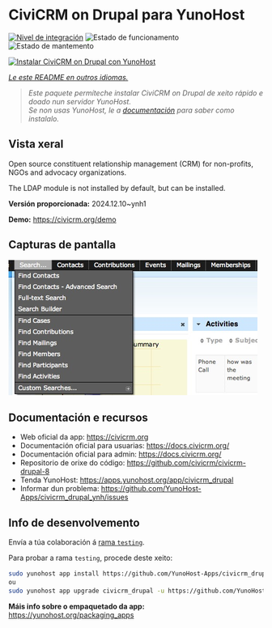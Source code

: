 <!--
NOTA: Este README foi creado automáticamente por <https://github.com/YunoHost/apps/tree/master/tools/readme_generator>
NON debe editarse manualmente.
-->

# CiviCRM on Drupal para YunoHost

[![Nivel de integración](https://apps.yunohost.org/badge/integration/civicrm_drupal)](https://ci-apps.yunohost.org/ci/apps/civicrm_drupal/)
![Estado de funcionamento](https://apps.yunohost.org/badge/state/civicrm_drupal)
![Estado de mantemento](https://apps.yunohost.org/badge/maintained/civicrm_drupal)

[![Instalar CiviCRM on Drupal con YunoHost](https://install-app.yunohost.org/install-with-yunohost.svg)](https://install-app.yunohost.org/?app=civicrm_drupal)

*[Le este README en outros idiomas.](./ALL_README.md)*

> *Este paquete permíteche instalar CiviCRM on Drupal de xeito rápido e doado nun servidor YunoHost.*  
> *Se non usas YunoHost, le a [documentación](https://yunohost.org/install) para saber como instalalo.*

## Vista xeral

Open source constituent relationship management (CRM) for non-profits, NGOs and advocacy organizations.

The LDAP module is not installed by default, but can be installed.


**Versión proporcionada:** 2024.12.10~ynh1

**Demo:** <https://civicrm.org/demo>

## Capturas de pantalla

![Captura de pantalla de CiviCRM on Drupal](./doc/screenshots/screenshot.png)

## Documentación e recursos

- Web oficial da app: <https://civicrm.org>
- Documentación oficial para usuarias: <https://docs.civicrm.org/>
- Documentación oficial para admin: <https://docs.civicrm.org/>
- Repositorio de orixe do código: <https://github.com/civicrm/civicrm-drupal-8>
- Tenda YunoHost: <https://apps.yunohost.org/app/civicrm_drupal>
- Informar dun problema: <https://github.com/YunoHost-Apps/civicrm_drupal_ynh/issues>

## Info de desenvolvemento

Envía a túa colaboración á [rama `testing`](https://github.com/YunoHost-Apps/civicrm_drupal_ynh/tree/testing).

Para probar a rama `testing`, procede deste xeito:

```bash
sudo yunohost app install https://github.com/YunoHost-Apps/civicrm_drupal_ynh/tree/testing --debug
ou
sudo yunohost app upgrade civicrm_drupal -u https://github.com/YunoHost-Apps/civicrm_drupal_ynh/tree/testing --debug
```

**Máis info sobre o empaquetado da app:** <https://yunohost.org/packaging_apps>
